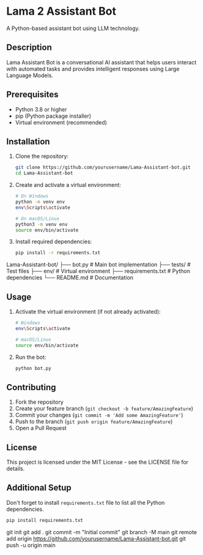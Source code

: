 # Lama 2 Assistant Bot

A Python-based assistant bot using LLM technology.

## Description

Lama Assistant Bot is a conversational AI assistant that helps users interact with automated tasks and provides intelligent responses using Large Language Models.

## Prerequisites

- Python 3.8 or higher
- pip (Python package installer)
- Virtual environment (recommended)

## Installation

1. Clone the repository:
    ```bash
    git clone https://github.com/yourusername/Lama-Assistant-bot.git
    cd Lama-Assistant-bot
    ```

2. Create and activate a virtual environment:
    ```bash
    # On Windows
    python -m venv env
    env\Scripts\activate

    # On macOS/Linux
    python3 -m venv env
    source env/bin/activate
    ```

3. Install required dependencies:
    ```bash
    pip install -r requirements.txt
    ```

Lama-Assistant-bot/
├── bot.py                 # Main bot implementation
├── tests/                 # Test files
├── env/                   # Virtual environment
├── requirements.txt       # Python dependencies
└── README.md              # Documentation
## Usage

1. Activate the virtual environment (if not already activated):
    ```bash
    # Windows
    env\Scripts\activate

    # macOS/Linux
    source env/bin/activate
    ```

2. Run the bot:
    ```bash
    python bot.py
    ```

## Contributing

1. Fork the repository
2. Create your feature branch (`git checkout -b feature/AmazingFeature`)
3. Commit your changes (`git commit -m 'Add some AmazingFeature'`)
4. Push to the branch (`git push origin feature/AmazingFeature`)
5. Open a Pull Request

## License

This project is licensed under the MIT License - see the LICENSE file for details.

## Additional Setup

Don't forget to install `requirements.txt` file to list all the Python dependencies.
```bash
pip install requirements.txt
```
git init
git add .
git commit -m "Initial commit"
git branch -M main
git remote add origin https://github.com/yourusername/Lama-Assistant-bot.git
git push -u origin main
